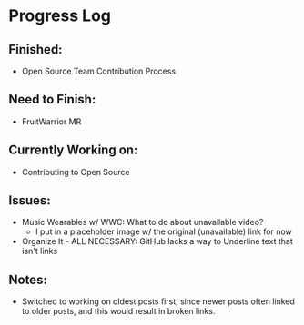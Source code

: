 # Progress Log

## Finished:
* Open Source Team Contribution Process

## Need to Finish:
* FruitWarrior MR

## Currently Working on:
* Contributing to Open Source

## Issues:
* Music Wearables w/ WWC: What to do about unavailable video?
    * I put in a placeholder image w/ the original (unavailable) link for now
* Organize It - ALL NECESSARY: GitHub lacks a way to Underline text that isn't links

## Notes:
* Switched to working on oldest posts first, since newer posts often linked to older posts, and this would result in broken links.


